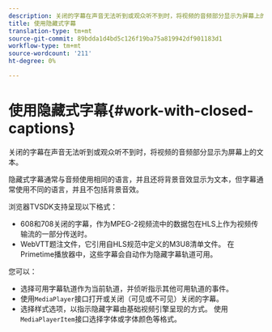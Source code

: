 ```yaml
---
description: 关闭的字幕在声音无法听到或观众听不到时，将视频的音频部分显示为屏幕上的文本。
title: 使用隐藏式字幕
translation-type: tm+mt
source-git-commit: 89bdda1d4bd5c126f19ba75a819942df901183d1
workflow-type: tm+mt
source-wordcount: '211'
ht-degree: 0%

---
```



# 使用隐藏式字幕{#work-with-closed-captions}

关闭的字幕在声音无法听到或观众听不到时，将视频的音频部分显示为屏幕上的文本。

隐藏式字幕通常与音频使用相同的语言，并且还将背景音效显示为文本，但字幕通常使用不同的语言，并且不包括背景音效。

浏览器TVSDK支持呈现以下格式：

* 608和708关闭的字幕，作为MPEG-2视频流中的数据包在HLS上作为视频传输流的一部分传送时。
* WebVTT题注文件，它引用自HLS规范中定义的M3U8清单文件。 在Primetime播放器中，这些字幕会自动作为隐藏字幕轨道可用。

您可以：

* 选择可用字幕轨道作为当前轨道，并侦听指示其他可用轨道的事件。
* 使用`MediaPlayer`接口打开或关闭（可见或不可见）关闭的字幕。
* 选择样式选项，以指示隐藏字幕由基础视频引擎呈现的方式。 使用`MediaPlayerItem`接口选择字体或字体颜色等格式。

